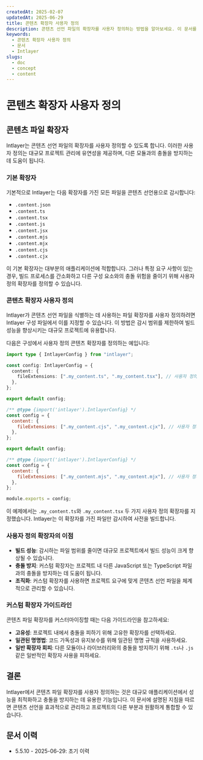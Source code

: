 ```yaml
---
createdAt: 2025-02-07
updatedAt: 2025-06-29
title: 콘텐츠 확장자 사용자 정의
description: 콘텐츠 선언 파일의 확장자를 사용자 정의하는 방법을 알아보세요. 이 문서를 따라 프로젝트에서 조건을 효율적으로 구현할 수 있습니다.
keywords:
  - 콘텐츠 확장자 사용자 정의
  - 문서
  - Intlayer
slugs:
  - doc
  - concept
  - content
---
```


# 콘텐츠 확장자 사용자 정의

## 콘텐츠 파일 확장자

Intlayer는 콘텐츠 선언 파일의 확장자를 사용자 정의할 수 있도록 합니다. 이러한 사용자 정의는 대규모 프로젝트 관리에 유연성을 제공하며, 다른 모듈과의 충돌을 방지하는 데 도움이 됩니다.

### 기본 확장자

기본적으로 Intlayer는 다음 확장자를 가진 모든 파일을 콘텐츠 선언용으로 감시합니다:

- `.content.json`
- `.content.ts`
- `.content.tsx`
- `.content.js`
- `.content.jsx`
- `.content.mjs`
- `.content.mjx`
- `.content.cjs`
- `.content.cjx`

이 기본 확장자는 대부분의 애플리케이션에 적합합니다. 그러나 특정 요구 사항이 있는 경우, 빌드 프로세스를 간소화하고 다른 구성 요소와의 충돌 위험을 줄이기 위해 사용자 정의 확장자를 정의할 수 있습니다.

### 콘텐츠 확장자 사용자 정의

Intlayer가 콘텐츠 선언 파일을 식별하는 데 사용하는 파일 확장자를 사용자 정의하려면 Intlayer 구성 파일에서 이를 지정할 수 있습니다. 이 방법은 감시 범위를 제한하여 빌드 성능을 향상시키는 대규모 프로젝트에 유용합니다.

다음은 구성에서 사용자 정의 콘텐츠 확장자를 정의하는 예입니다:

```typescript fileName="intlayer.config.ts" codeFormat="typescript"
import type { IntlayerConfig } from "intlayer";

const config: IntlayerConfig = {
  content: {
    fileExtensions: [".my_content.ts", ".my_content.tsx"], // 사용자 정의 확장자
  },
};

export default config;
```

```javascript fileName="intlayer.config.mjs" codeFormat="esm"
/** @type {import('intlayer').IntlayerConfig} */
const config = {
  content: {
    fileExtensions: [".my_content.cjs", ".my_content.cjx"], // 사용자 정의 확장자
  },
};

export default config;
```

```javascript fileName="intlayer.config.cjs" codeFormat="commonjs"
/** @type {import('intlayer').IntlayerConfig} */
const config = {
  content: {
    fileExtensions: [".my_content.mjs", ".my_content.mjx"], // 사용자 정의 확장자
  },
};

module.exports = config;
```

이 예제에서는 `.my_content.ts`와 `.my_content.tsx` 두 가지 사용자 정의 확장자를 지정했습니다. Intlayer는 이 확장자를 가진 파일만 감시하여 사전을 빌드합니다.

### 사용자 정의 확장자의 이점

- **빌드 성능**: 감시하는 파일 범위를 줄이면 대규모 프로젝트에서 빌드 성능이 크게 향상될 수 있습니다.
- **충돌 방지**: 커스텀 확장자는 프로젝트 내 다른 JavaScript 또는 TypeScript 파일과의 충돌을 방지하는 데 도움이 됩니다.
- **조직화**: 커스텀 확장자를 사용하면 프로젝트 요구에 맞게 콘텐츠 선언 파일을 체계적으로 관리할 수 있습니다.

### 커스텀 확장자 가이드라인

콘텐츠 파일 확장자를 커스터마이징할 때는 다음 가이드라인을 참고하세요:

- **고유성**: 프로젝트 내에서 충돌을 피하기 위해 고유한 확장자를 선택하세요.
- **일관된 명명법**: 코드 가독성과 유지보수를 위해 일관된 명명 규칙을 사용하세요.
- **일반 확장자 회피**: 다른 모듈이나 라이브러리와의 충돌을 방지하기 위해 `.ts`나 `.js` 같은 일반적인 확장자 사용을 피하세요.

## 결론

Intlayer에서 콘텐츠 파일 확장자를 사용자 정의하는 것은 대규모 애플리케이션에서 성능을 최적화하고 충돌을 방지하는 데 유용한 기능입니다. 이 문서에 설명된 지침을 따르면 콘텐츠 선언을 효과적으로 관리하고 프로젝트의 다른 부분과 원활하게 통합할 수 있습니다.

## 문서 이력

- 5.5.10 - 2025-06-29: 초기 이력
